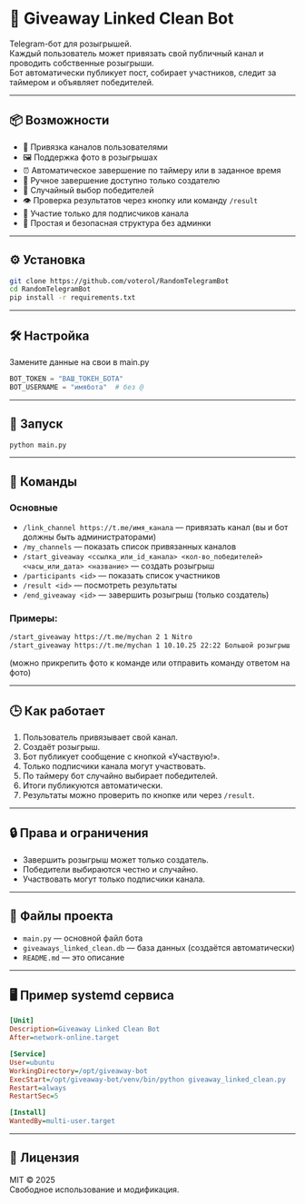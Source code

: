 # 🎁 Giveaway Linked Clean Bot

Telegram-бот для розыгрышей.  
Каждый пользователь может привязать свой публичный канал и проводить собственные розыгрыши.  
Бот автоматически публикует пост, собирает участников, следит за таймером и объявляет победителей.

---

## 📦 Возможности

- 🔗 Привязка каналов пользователями
- 🖼 Поддержка фото в розыгрышах
- ⏰ Автоматическое завершение по таймеру или в заданное время
- 🧾 Ручное завершение доступно только создателю
- 🎲 Случайный выбор победителей
- 👁 Проверка результатов через кнопку или команду `/result`
- 📡 Участие только для подписчиков канала
- 🧠 Простая и безопасная структура без админки

---

## ⚙️ Установка

```bash
git clone https://github.com/voterol/RandomTelegramBot
cd RandomTelegramBot
pip install -r requirements.txt
```

---

## 🛠 Настройка

Замените данные на свои в main.py

```python
BOT_TOKEN = "ВАШ_ТОКЕН_БОТА"
BOT_USERNAME = "имябота"  # без @
```

---

## 🚀 Запуск

```bash
python main.py
```

---

## 💬 Команды

### Основные

- `/link_channel https://t.me/имя_канала` — привязать канал (вы и бот должны быть администраторами)
- `/my_channels` — показать список привязанных каналов
- `/start_giveaway <ссылка_или_id_канала> <кол-во_победителей> <часы_или_дата> <название>` — создать розыгрыш
- `/participants <id>` — показать список участников
- `/result <id>` — посмотреть результаты
- `/end_giveaway <id>` — завершить розыгрыш (только создатель)

### Примеры:

```bash
/start_giveaway https://t.me/mychan 2 1 Nitro
/start_giveaway https://t.me/mychan 1 10.10.25 22:22 Большой розыгрыш
```
(можно прикрепить фото к команде или отправить команду ответом на фото)

---

## 🕒 Как работает

1. Пользователь привязывает свой канал.
2. Создаёт розыгрыш.
3. Бот публикует сообщение с кнопкой «Участвую!».
4. Только подписчики канала могут участвовать.
5. По таймеру бот случайно выбирает победителей.
6. Итоги публикуются автоматически.
7. Результаты можно проверить по кнопке или через `/result`.

---

## 🔒 Права и ограничения

- Завершить розыгрыш может только создатель.
- Победители выбираются честно и случайно.
- Участвовать могут только подписчики канала.

---

## 📂 Файлы проекта

- `main.py` — основной файл бота  
- `giveaways_linked_clean.db` — база данных (создаётся автоматически)  
- `README.md` — это описание

---

## 🖥️ Пример systemd сервиса

```ini
[Unit]
Description=Giveaway Linked Clean Bot
After=network-online.target

[Service]
User=ubuntu
WorkingDirectory=/opt/giveaway-bot
ExecStart=/opt/giveaway-bot/venv/bin/python giveaway_linked_clean.py
Restart=always
RestartSec=5

[Install]
WantedBy=multi-user.target
```

---

## 📄 Лицензия

MIT © 2025  
Свободное использование и модификация.

